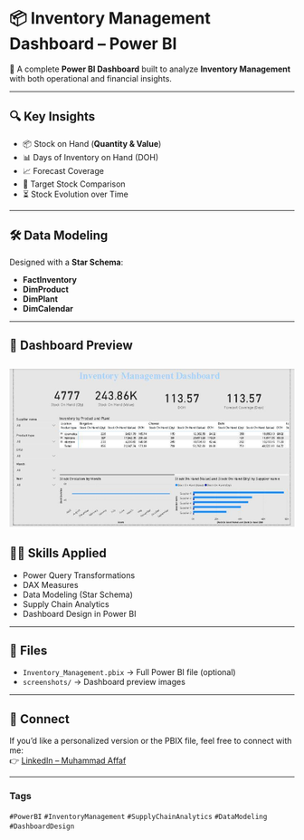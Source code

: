 # 📦 Inventory Management Dashboard – Power BI

🚀 A complete **Power BI Dashboard** built to analyze **Inventory Management** with both operational and financial insights.  

---

## 🔍 Key Insights
- 📦 Stock on Hand (**Quantity & Value**)  
- 📊 Days of Inventory on Hand (DOH)  
- 📈 Forecast Coverage  
- 🎯 Target Stock Comparison  
- ⏳ Stock Evolution over Time  

---

## 🛠️ Data Modeling
Designed with a **Star Schema**:
- **FactInventory**  
- **DimProduct**  
- **DimPlant**  
- **DimCalendar**  

---

## 📸 Dashboard Preview
![Overview](3.jpg)  
---

## 🧑‍💻 Skills Applied
- Power Query Transformations  
- DAX Measures  
- Data Modeling (Star Schema)  
- Supply Chain Analytics  
- Dashboard Design in Power BI  

---

## 📂 Files
- `Inventory_Management.pbix` → Full Power BI file (optional)  
- `screenshots/` → Dashboard preview images  

---

## 🔗 Connect
If you’d like a personalized version or the PBIX file, feel free to connect with me:  
👉 [LinkedIn – Muhammad Affaf](https://www.linkedin.com/in/muhammadaffaf/)  

---

### Tags
`#PowerBI` `#InventoryManagement` `#SupplyChainAnalytics` `#DataModeling` `#DashboardDesign`
